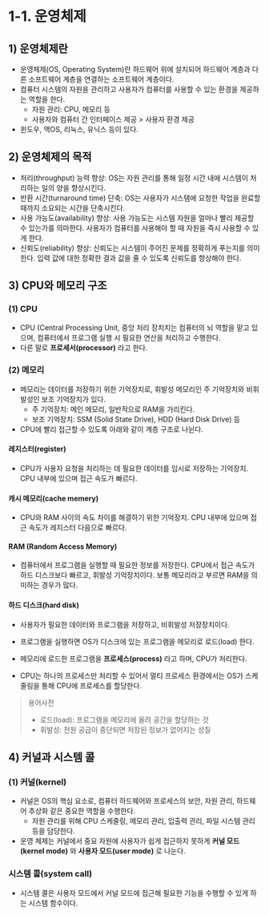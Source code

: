 # 1-1. 운영체제
## 1) 운영체제란
- 운영체제(OS, Operating System)란 하드웨어 위에 설치되어 하드웨어 계층과 다른 소프트웨어 계층을 연결하는 소프트웨어 계층이다.
- 컴퓨터 시스템의 자원을 관리하고 사용자가 컴퓨터를 사용할 수 있는 환경을 제공하는 역할을 한다.
	- 자원 관리: CPU, 메모리 등
	- 사용자와 컴퓨터 간 인터페이스 제공 > 사용자 환경 제공 
- 윈도우, 맥OS, 리눅스, 유닉스 등이 있다.

## 2) 운영체제의 목적
- 처리(throughput) 능력 향상: OS는 자원 관리를 통해 일정 시간 내에 시스템이 처리하는 일의 양을 향상시킨다.
- 반환 시간(turnaround time) 단축: OS는 사용자가 시스템에 요청한 작업을 완료할 때까지 소요되는 시간을 단축시킨다.
- 사용 가능도(availability) 향상: 사용 가능도는 시스템 자원을 얼마나 빨리 제공할 수 있는가를 의마한다. 사용자가 컴퓨터를 사용해야 할 때 자원을 즉시 사용할 수 있게 한다.
- 신뢰도(reliability) 향상: 신뢰도는 시스템이 주어진 문제를 정확하게 푸는지를 의미한다. 입력 값에 대한 정확한 결과 값을 줄 수 있도록 신뢰도를 향상해야 한다.

## 3) CPU와 메모리 구조
### (1) CPU
- CPU (Central Processing Unit, 중앙 처리 장치치는 컴퓨터의 뇌 역할을 맡고 있으며, 컴퓨터에서 프로그램 실행 시 필요한 연산을 처리하고 수행한다.
- 다른 말로 **프로세서(processor)** 라고 한다.

### (2) 메모리
- 메모리는 데이터를 저장하기 위한 기억장치로, 휘발성 메모리인 주 기억장치와 비휘발성인 보조 기억장치가 있다.
	- 주 기억장치: 메인 메모리, 일반적으로 RAM을 가리킨다.
	- 보조 기억장치: SSM (Solid State Drive), HDD (Hard Disk Drive) 등
- CPU에 빨리 접근할 수 있도록 아래와 같이 계층 구조로 나뉜다.

#### 레지스터(register)
- CPU가 사용자 요청을 처리하는 데 필요한 데이터를 임시로 저장하는 기억장치. CPU 내부에 있으며 접근 속도가 빠르다.

#### 캐시 메모리(cache memery)
- CPU와 RAM 사이의 속도 차이를 해결하기 위한 기억장치. CPU 내부에 있으며 접근 속도가 레지스터 다음으로 빠르다.

#### RAM (Random Access Memory)
- 컴퓨터에서 프로그램을 실행할 때 필요한 정보를 저장한다. CPU에서 접근 속도가 하드 디스크보다 빠르고, 휘발성 기억장치이다. 보통 메모리라고 부르면 RAM을 의미하는 경우가 많다.

#### 하드 디스크(hard disk)
- 사용자가 필요한 데이터와 프로그램을 저장하고, 비휘발성 저장장치이다.

- 프로그램을 실행하면 OS가 디스크에 있는 프로그램을 메모리로 로드(load) 한다.
- 메모리에 로드한 프로그램을 **프로세스(process)** 라고 하며, CPU가 처리한다.
- CPU는 하나의 프로세스만 처리할 수 있어서 멀티 프로세스 환경에서는 OS가 스케줄링을 통해 CPU에 프로세스를 할당한다.

> 용어사전
> - 로드(load): 프로그램을 메모리에 올려 공간을 할당하는 것
> - 휘발성: 전원 공급이 중단되면 저장된 정보가 없어지는 성질

## 4) 커널과 시스템 콜
### (1) 커널(kernel)
- 커널은 OS의 핵심 요소로, 컴퓨터 하드웨어와 프로세스의 보안, 자원 관리, 하드웨어 추상화 같은 중요한 역할을 수행한다.
	- 자원 관리를 위해 CPU 스케줄링, 메모리 관리, 입출력 관리, 파일 시스템 관리 등을 담당한다.
- 운영 체제는 커널에서 중요 자원에 사용자가 쉽게 접근하지 못하게 **커널 모드(kernel mode)** 와 **사용자 모드(user mode)** 로 나눈다.

### 시스템 콜(system call)
- 시스템 콜은 사용자 모드에서 커널 모드에 접근해 필요한 기능을 수행할 수 있게 하는 시스템 함수이다.